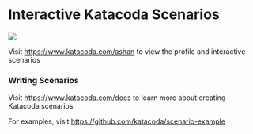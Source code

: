 # Interactive Katacoda Scenarios

[![](http://shields.katacoda.com/katacoda/ashan/count.svg)](https://www.katacoda.com/ashan "Get your profile on Katacoda.com")

Visit https://www.katacoda.com/ashan to view the profile and interactive scenarios

### Writing Scenarios
Visit https://www.katacoda.com/docs to learn more about creating Katacoda scenarios

For examples, visit https://github.com/katacoda/scenario-example
